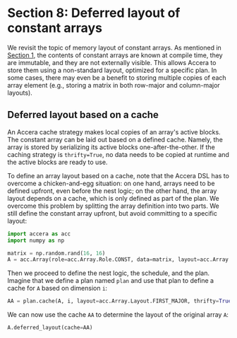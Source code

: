 [//]: # (Project: Accera)
[//]: # (Version: v1.2.1)

# Section 8: Deferred layout of constant arrays
We revisit the topic of memory layout of constant arrays. As mentioned in [Section 1](<01%20Arrays.md>), the contents of constant arrays are known at compile time, they are immutable, and they are not externally visible. This allows Accera to store them using a non-standard layout, optimized for a specific plan. In some cases, there may even be a benefit to storing multiple copies of each array element (e.g., storing a matrix in both row-major and column-major layouts).

## Deferred layout based on a cache
An Accera cache strategy makes local copies of an array's active blocks. The constant array can be laid out based on a defined cache. Namely, the array is stored by serializing its active blocks one-after-the-other. If the caching strategy is `thrifty=True`, no data needs to be copied at runtime and the active blocks are ready to use.

To define an array layout based on a cache, note that the Accera DSL has to overcome a chicken-and-egg situation: on one hand, arrays need to be defined upfront, even before the nest logic; on the other hand, the array layout depends on a cache, which is only defined as part of the plan. We overcome this problem by splitting the array definition into two parts. We still define the constant array upfront, but avoid committing to a specific layout:
```python
import accera as acc
import numpy as np

matrix = np.random.rand(16, 16)
A = acc.Array(role=acc.Array.Role.CONST, data=matrix, layout=acc.Array.Layout.DEFERRED)
```
Then we proceed to define the nest logic, the schedule, and the plan. Imagine that we define a plan named `plan` and use that plan to define a cache for `A` based on dimension `i`:
```python
AA = plan.cache(A, i, layout=acc.Array.Layout.FIRST_MAJOR, thrifty=True)
```
We can now use the cache `AA` to determine the layout of the original array `A`:
```python
A.deferred_layout(cache=AA)
```


<div style="page-break-after: always;"></div>

